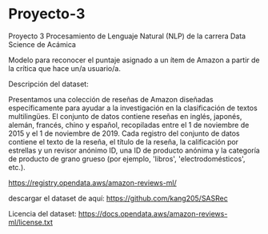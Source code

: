# Proyecto-3
Proyecto 3 Procesamiento de Lenguaje Natural (NLP) de la carrera Data Science de Acámica

Modelo para reconocer el puntaje asignado a un ítem de Amazon a partir de la crítica que hace un/a usuario/a.

Descripción del dataset: 

Presentamos una colección de reseñas de Amazon diseñadas específicamente para ayudar a la investigación en la clasificación de textos multilingües. El conjunto de datos contiene reseñas en inglés, japonés, alemán, francés, chino y español, recopiladas entre el 1 de noviembre de 2015 y el 1 de noviembre de 2019. Cada registro del conjunto de datos contiene el texto de la reseña, el título de la reseña, la calificación por estrellas y un revisor anónimo ID, una ID de producto anónima y la categoría de producto de grano grueso (por ejemplo, 'libros', 'electrodomésticos', etc.).

https://registry.opendata.aws/amazon-reviews-ml/

descargar el dataset de aquí: https://github.com/kang205/SASRec

Licencia del dataset: https://docs.opendata.aws/amazon-reviews-ml/license.txt

